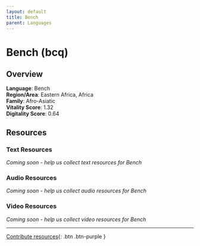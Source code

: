 ```yaml
---
layout: default
title: Bench
parent: Languages
---
```


# Bench (bcq)

## Overview

**Language**: Bench  
**Region/Area**: Eastern Africa, Africa  
**Family**: Afro-Asiatic  
**Vitality Score**: 1.32  
**Digitality Score**: 0.64  

## Resources

### Text Resources
*Coming soon - help us collect text resources for Bench*

### Audio Resources
*Coming soon - help us collect audio resources for Bench*

### Video Resources
*Coming soon - help us collect video resources for Bench*

---

[Contribute resources](https://fairtrain.github.io/){: .btn .btn-purple }
